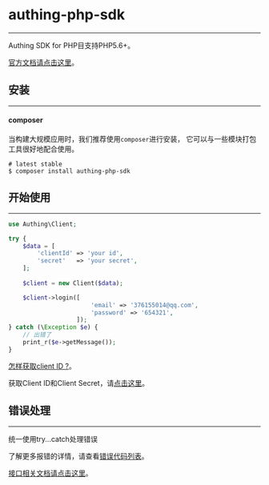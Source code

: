 # authing-php-sdk

----------

Authing SDK for PHP目支持PHP5.6+。

[官方文档请点击这里](https://docs.authing.cn)。

## 安装

----------

#### composer

当构建大规模应用时，我们推荐使用```composer```进行安装， 它可以与一些模块打包工具很好地配合使用。

``` shell
# latest stable
$ composer install authing-php-sdk
```

## 开始使用

----------

``` php
use Authing\Client;

try {
    $data = [
        'clientId' => 'your id',
        'secret'   => 'your secret',
    ];
    
    $client = new Client($data);

    $client->login([
                       'email' => '376155014@qq.com',
                       'password' => '654321',
                   ]);
} catch (\Exception $e) {
    // 出错了
    print_r($e->getMessage());
}
```

[怎样获取client ID ?](https://docs.authing.cn/#/quick_start/howto)。

获取Client ID和Client Secret，请[点击这里](https://docs.authing.cn/#/quick_start/howto)。

## 错误处理

----------

统一使用try...catch处理错误

了解更多报错的详情，请查看[错误代码列表](https://docs.authing.cn/#/quick_start/error_code)。

[接口相关文档请点击这里](https://docs.authing.cn/#/user_service/add_user)。
